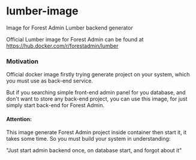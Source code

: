 # lumber-image
Image for Forest Admin Lumber backend generator

Official Lumber image for Forest Admin can be found at https://hub.docker.com/r/forestadmin/lumber

### Motivation
Official docker image firstly trying generate project on your system, 
which you must use as back-end service.

But if you searching simple front-end admin panel for you database, 
and don't want to store any back-end project, 
you can use this image, for just simply start back-end for Forest Admin.

#### Attention: 
This image generate Forest Admin project inside container then start it, it takes some time. 
So you must build your system in understanding: 

"Just start admin backend once, on database start, and forgot about it"